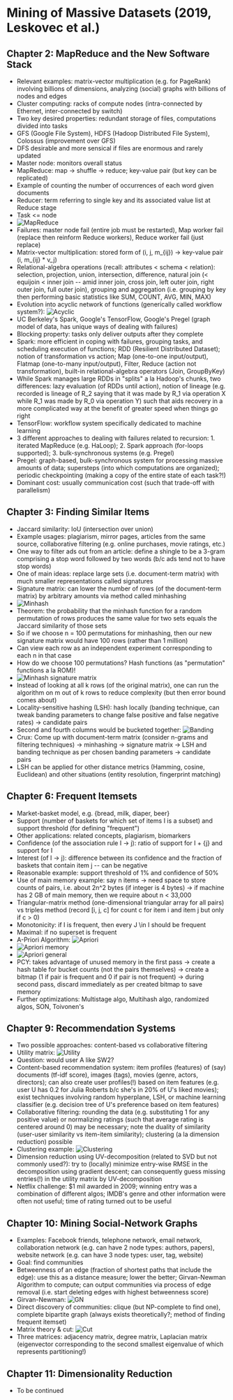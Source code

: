 # Mining of Massive Datasets (2019, Leskovec et al.)

## Chapter 2: MapReduce and the New Software Stack
* Relevant examples: matrix-vector multiplication (e.g. for PageRank) involving billions of dimensions, analyzing (social) graphs with billions of nodes and edges
* Cluster computing: racks of compute nodes (intra-connected by Ethernet, inter-connected by switch)
* Two key desired properties: redundant storage of files, computations divided into tasks
* GFS (Google File System), HDFS (Hadoop Distributed File System), Colossus (improvement over GFS)
* DFS desirable and more sensical if files are enormous and rarely updated
* Master node: monitors overall status
* MapReduce: map -> shuffle -> reduce; key-value pair (but key can be replicated)
* Example of counting the number of occurrences of each word given documents
* Reducer: term referring to single key and its associated value list at Reduce stage
* Task <= node
* ![MapReduce](/images/mmds_mapreduce.png)
* Failures: master node fail (entire job must be restarted), Map worker fail (replace then reinform Reduce workers), Reduce worker fail (just replace)
* Matrix-vector multiplication: stored form of (i, j, m_{ij}) -> key-value pair (i, m_{ij} * v_j)
* Relational-algebra operations (recall: attributes < schema < relation): selection, projection, union, intersection, difference, natural join (< equijoin < inner join -- amid inner join, cross join, left outer join, right outer join, full outer join), grouping and aggregation (i.e. grouping by key then performing basic statistics like SUM, COUNT, AVG, MIN, MAX)
* Evolution into acyclic network of functions (generically called workflow system?): ![Acyclic](/images/mmds_acyclic.png)
* UC Berkeley's Spark, Google's TensorFlow, Google's Pregel (graph model of data, has unique ways of dealing with failures)
* Blocking property: tasks only deliver outputs after they complete
* Spark: more efficient in coping with failures, grouping tasks, and scheduling execution of functions; RDD (Resilient Distributed Dataset); notion of transformation vs action; Map (one-to-one input/output), Flatmap (one-to-many input/output), Filter, Reduce (action not transformation), built-in relational-algebra operators (Join, GroupByKey)
* While Spark manages large RDDs in "splits" a la Hadoop's chunks, two differences: lazy evaluation (of RDDs until action), notion of lineage (e.g. recorded is lineage of R_2 saying that it was made by R_1 via operation X while R_1 was made by R_0 via operation Y) such that aids recovery in a more complicated way at the benefit of greater speed when things go right
* TensorFlow: workflow system specifically dedicated to machine learning
* 3 different approaches to dealing with failures related to recursion: 1. iterated MapReduce (e.g. HaLoop); 2. Spark approach (for-loops supported); 3. bulk-synchronous systems (e.g. Pregel)
* Pregel: graph-based, bulk-synchronous system for processing massive amounts of data; supersteps (into which computations are organized); periodic checkpointing (making a copy of the entire state of each task?!)
* Dominant cost: usually communication cost (such that trade-off with parallelism)

## Chapter 3: Finding Similar Items
* Jaccard similarity: IoU (intersection over union)
* Example usages: plagiarism, mirror pages, articles from the same source, collaborative filtering (e.g. online purchases, movie ratings, etc.)
* One way to filter ads out from an article: define a shingle to be a 3-gram comprising a stop word followed by two words (b/c ads tend not to have stop words)
* One of main ideas: replace large sets (i.e. document-term matrix) with much smaller representations called signatures
* Signature matrix: can lower the number of rows (of the document-term matrix) by arbitrary amounts via method called minhashing
* ![Minhash](/images/mmds_minhash.png)
* Theorem: the probability that the minhash function for a random permutation of rows produces the same value for two sets equals the Jaccard similarity of those sets
* So if we choose n = 100 permutations for minhashing, then our new signature matrix would have 100 rows (rather than 1 million)
* Can view each row as an independent experiment corresponding to each n in that case
* How do we choose 100 permutations? Hash functions (as "permutation" functions a la ROM)!
* ![Minhash signature matrix](/images/mmds_minhashmat.png)
* Instead of looking at all k rows (of the original matrix), one can run the algorithm on m out of k rows to reduce complexity (but then error bound comes about)
* Locality-sensitive hashing (LSH): hash locally (banding technique, can tweak banding parameters to change false positive and false negative rates) -> candidate pairs
* Second and fourth columns would be bucketed together: ![Banding](/images/mmds_banding.png)
* Crux: Come up with document-term matrix (consider n-grams and filtering techniques) -> minhashing -> signature matrix -> LSH and banding technique as per chosen banding parameters -> candidate pairs
* LSH can be applied for other distance metrics (Hamming, cosine, Euclidean) and other situations (entity resolution, fingerprint matching)

## Chapter 6: Frequent Itemsets
* Market-basket model, e.g. {bread, milk, diaper, beer}
* Support (number of baskets for which set of items I is a subset) and support threshold (for defining "frequent")
* Other applications: related concepts, plagiarism, biomarkers
* Confidence (of the association rule I -> j): ratio of support for I + {j} and support for I
* Interest (of I -> j): difference between its confidence and the fraction of baskets that contain item j -- can be negative
* Reasonable example: support threshold of 1% and confidence of 50%
* Use of main memory example: say n items -> need space to store counts of pairs, i.e. about 2n^2 bytes (if integer is 4 bytes) -> if machine has 2 GB of main memory, then we require about n < 33,000
* Triangular-matrix method (one-dimensional triangular array for all pairs) vs triples method (record [i, j, c] for count c for item i and item j but only if c > 0)
* Monotonicity: if I is frequent, then every J \in I should be frequent
* Maximal: if no superset is frequent
* A-Priori Algorithm: ![Apriori](/images/mmds_apriori.png)
* ![Apriori memory](/images/mmds_apmemory.png)
* ![Apriori general](/images/mmds_apgeneral.png)
* PCY: takes advantage of unused memory in the first pass -> create a hash table for bucket counts (not the pairs themselves) -> create a bitmap (1 if pair is frequent and 0 if pair is not frequent) -> during second pass, discard immediately as per created bitmap to save memory
* Further optimizations: Multistage algo, Multihash algo, randomized algos, SON, Toivonen's

## Chapter 9: Recommendation Systems
* Two possible approaches: content-based vs collaborative filtering
* Utility matrix: ![Utility](/images/mmds_utility.png)
* Question: would user A like SW2?
* Content-based recommendation system: item profiles (features) of (say) documents (tf-idf score), images (tags), movies (genre, actors, directors); can also create user profiles(!) based on item features (e.g. user U has 0.2 for Julia Roberts b/c she's in 20% of U's liked movies); exist techniques involving random hyperplane, LSH, or machine learning classifier (e.g. decision tree of U's preference based on item features)
* Collaborative filtering: rounding the data (e.g. substituting 1 for any positive value) or normalizing ratings (such that average rating is centered around 0) may be necessary; note the duality of similarity (user-user similarity vs item-item similarity); clustering (a la dimension reduction) possible
* Clustering example: ![Clustering](/images/mmds_clustering.png)
* Dimension reduction using UV-decomposition (related to SVD but not commonly used?): try to (locally) minimize entry-wise RMSE in the decomposition using gradient descent; can consequently guess missing entries(!) in the utility matrix by UV-decomposition
* Netflix challenge: $1 mil awarded in 2009; winning entry was a combination of different algos; IMDB's genre and other information were often not useful; time of rating turned out to be useful

## Chapter 10: Mining Social-Network Graphs
* Examples: Facebook friends, telephone network, email network, collaboration network (e.g. can have 2 node types: authors, papers), website network (e.g. can have 3 node types: user, tag, website)
* Goal: find communities
* Betweenness of an edge (fraction of shortest paths that include the edge): use this as a distance measure; lower the better; Girvan-Newman Algorithm to compute; can output communities via process of edge removal (i.e. start deleting edges with highest betweenness score)
* Girvan-Newman: ![GN](/images/mmds_gn.png)
* Direct discovery of communities: clique (but NP-complete to find one), complete bipartite graph (always exists theoretically?; method of finding frequent itemset)
* Matrix theory & cut: ![Cut](/images/mmds_cut.png)
* Three matrices: adjacency matrix, degree matrix, Laplacian matrix (eigenvector corresponding to the second smallest eigenvalue of which represents partitioning!)

## Chapter 11: Dimensionality Reduction
* To be continued